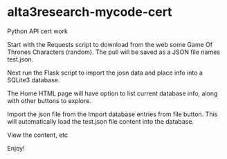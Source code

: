 # alta3research-mycode-cert
Python API cert work

Start with the Requests script to download from the web some Game Of Thrones Characters (random). The pull will be saved as a JSON file names test.json.

Next run the Flask script to import the josn data and place info into a SQLite3 database.

The Home HTML page will have option to list current database info, along with other buttons to explore.

Import the json file from the Import database entries from file button.  This will automatically load the test.json file content into the database.

View the content, etc

Enjoy!
